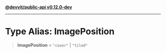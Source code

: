 [**@devvit/public-api v0.12.0-dev**](../../README.md)

---

# Type Alias: ImagePosition

> **ImagePosition** = `"cover"` \| `"tiled"`

